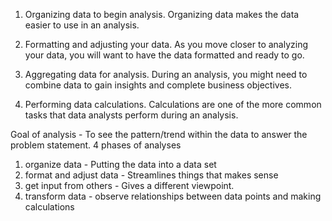 1. Organizing data to begin analysis. Organizing data makes the data easier to use in an analysis. 

2. Formatting and adjusting your data. As you move closer to analyzing your data, you will want to have the data formatted and ready to go. 

3. Aggregating data for analysis. During an analysis, you might need to combine data to gain insights and complete business objectives. 

4. Performing data calculations. Calculations are one of the more common tasks that data analysts perform during an analysis. 

Goal of analysis - To see the pattern/trend within the data to answer the problem statement. 
4 phases of analyses
1. organize data - Putting the data into a data set 
2. format and adjust data - Streamlines things that makes sense 
3. get input from others - Gives a different viewpoint.
4. transform data - observe relationships between data points and making calculations